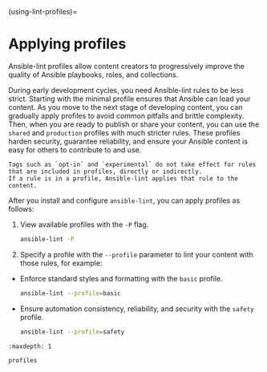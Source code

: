 (using-lint-profiles)=

# Applying profiles

Ansible-lint profiles allow content creators to progressively improve the quality of Ansible playbooks, roles, and collections.

During early development cycles, you need Ansible-lint rules to be less strict.
Starting with the minimal profile ensures that Ansible can load your content.
As you move to the next stage of developing content, you can gradually apply profiles to avoid common pitfalls and brittle complexity.
Then, when you are ready to publish or share your content, you can use the `shared` and `production` profiles with much stricter rules.
These profiles harden security, guarantee reliability, and ensure your Ansible content is easy for others to contribute to and use.

```{note}
Tags such as `opt-in` and `experimental` do not take effect for rules that are included in profiles, directly or indirectly.
If a rule is in a profile, Ansible-lint applies that rule to the content.
```

After you install and configure `ansible-lint`, you can apply profiles as follows:

1. View available profiles with the `-P` flag.

   ```bash
   ansible-lint -P
   ```

2. Specify a profile with the `--profile` parameter to lint your content with those rules, for example:

- Enforce standard styles and formatting with the `basic` profile.

  ```bash
  ansible-lint --profile=basic
  ```

- Ensure automation consistency, reliability, and security with the `safety` profile.

  ```bash
  ansible-lint --profile=safety
  ```

```{toctree}
:maxdepth: 1

profiles
```
